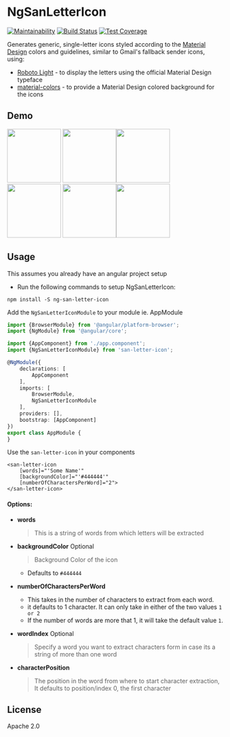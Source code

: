 # NgSanLetterIcon

[![Maintainability](https://api.codeclimate.com/v1/badges/c209dc296a6811a6327c/maintainability)](https://codeclimate.com/github/reiosantos/ng-san-letter-icon/maintainability)
[![Build Status](https://travis-ci.com/reiosantos/ng-san-letter-icon.svg?branch=master)](https://travis-ci.com/reiosantos/ng-san-letter-icon)
[![Test Coverage](https://api.codeclimate.com/v1/badges/c209dc296a6811a6327c/test_coverage)](https://codeclimate.com/github/reiosantos/ng-san-letter-icon/test_coverage)

Generates generic, single-letter icons styled according to the [Material Design](https://www.google.com/design/spec/material-design/introduction.html) colors and guidelines, similar to Gmail's fallback sender icons, using:

* [Roboto Light](https://www.google.com/fonts/specimen/Roboto) - to display the letters using the official Material Design typeface
* [material-colors](https://www.npmjs.com/package/material-colors) - to provide a Material Design colored background for the icons

## Demo
<img src="https://raw.github.com/eladnava/material-letter-icons/master/dist/png/A.png" width="125" /> <img src="https://raw.github.com/eladnava/material-letter-icons/master/dist/png/H.png" width="125" /><img src="https://raw.github.com/eladnava/material-letter-icons/master/dist/png/L.png" width="125" /> <img src="https://raw.github.com/eladnava/material-letter-icons/master/dist/png/M.png" width="125" /> <img src="https://raw.github.com/eladnava/material-letter-icons/master/dist/png/R.png" width="125" /><img src="https://raw.github.com/eladnava/material-letter-icons/master/dist/png/X.png" width="125" />

## Usage

This assumes you already have an angular project setup

* Run the following commands to setup NgSanLetterIcon:

```shell
npm install -S ng-san-letter-icon
```

Add the ```NgSanLetterIconModule``` to your module ie. AppModule

```typescript
import {BrowserModule} from '@angular/platform-browser';
import {NgModule} from '@angular/core';

import {AppComponent} from './app.component';
import {NgSanLetterIconModule} from 'san-letter-icon';

@NgModule({
	declarations: [
		AppComponent
	],
	imports: [
		BrowserModule,
		NgSanLetterIconModule
	],
	providers: [],
	bootstrap: [AppComponent]
})
export class AppModule {
}
```

Use the ```san-letter-icon``` in your components

```angular2html
<san-letter-icon
	[words]="'Some Name'"
	[backgroundColor]="'#444444'"
	[numberOfCharactersPerWord]="2">
</san-letter-icon>
```

#### Options:
* **words**
	> This is a string of words from which letters will be extracted

* **backgroundColor** Optional
	> Background Color of the icon
	- Defaults to ```#444444```

* **numberOfCharactersPerWord**
	- This takes in the number of characters to extract from each word.
	- it defaults to 1 character. It can only take in either of the two values ```1 or 2```
	- If the number of words are more that 1, it will take the default value ```1```.

* **wordIndex** Optional
	> Specify a word you want to extract characters form in case its a string of more than one 
	word
	
* **characterPosition**
	> The position in the word from where to start character extraction, It defaults to 
	position/index 0, the first character

## License
Apache 2.0
